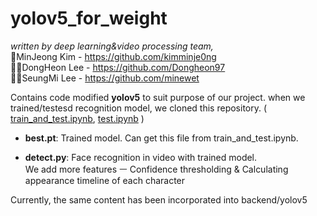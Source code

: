 # yolov5_for_weight

_written by deep learning&video processing team,_<br>
🎅MinJeong Kim - https://github.com/kimminje0ng<br>
👨‍💻DongHeon Lee - https://github.com/Dongheon97<br>
🙎‍♀️SeungMi Lee - https://github.com/minewet<br>

Contains code modified **yolov5** to suit purpose of our project.
when we trained/testesd recognition model, we cloned this repository.
(
<a href="https://github.com/SiliconValleyInternship-Kim-Oh-E/yolo_recognition/blob/main/train_and_test.ipynb">train_and_test.ipynb</a>, 
<a href="https://github.com/SiliconValleyInternship-Kim-Oh-E/yolo_recognition/blob/main/test.ipynb">test.ipynb</a>
)

- **best.pt**: Trained model. Can get this file from train_and_test.ipynb.

- **detect.py**: Face recognition in video with trained model.  
We add more features ㅡ Confidence thresholding & Calculating appearance timeline of each character 


Currently, the same content has been incorporated into backend/yolov5


